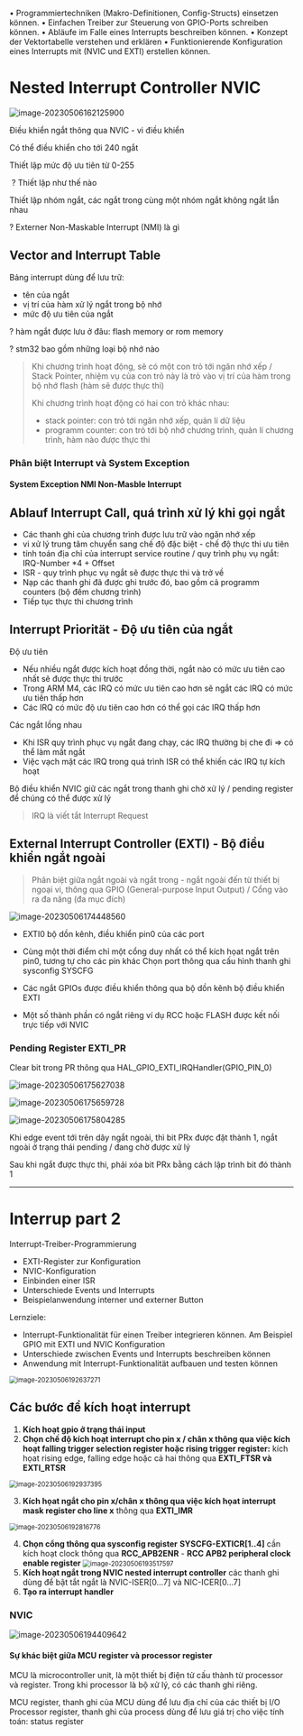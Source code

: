 • Programmiertechniken (Makro-Definitionen, Config-Structs) einsetzen können.
• Einfachen Treiber zur Steuerung von GPIO-Ports schreiben können.
• Abläufe im Falle eines Interrupts beschreiben können.
• Konzept der Vektortabelle verstehen und erklären
• Funktionierende Konfiguration eines Interrupts mit (NVIC und EXTI) erstellen können.

# Nested Interrupt Controller NVIC

![image-20230506162125900](/home/dathui/Documents/04_Notes/assets/image-20230506162125900.png)

Điều khiển ngắt thông qua NVIC - vi điều khiển 

Có thể điều khiển cho tới 240 ngắt 

Thiết lập mức độ ưu tiên từ 0-255 

​	? Thiết lập như thế nào 

Thiết lập nhóm ngắt, các ngắt trong cùng một nhóm ngắt không ngắt lẫn nhau

? Externer Non-Maskable Interrupt (NMI) là gì

## Vector and Interrupt Table

Bảng interrupt dùng để lưu trữ: 

- tên của ngắt
- vị trí của hàm xử lý ngắt trong bộ nhớ 
- mức độ ưu tiên của ngắt 

? hàm ngắt được lưu ở đâu: flash memory or rom memory 

? stm32 bao gồm những loại bộ nhớ nào 

> <delete>Khi chương trình hoạt động, sẽ có một con trỏ tới ngăn nhớ xếp / Stack Pointer, nhiệm vụ của con trỏ này là trỏ vào vị trí của hàm trong bộ nhớ flash (hàm sẽ được thực thi)</delete>
>
> Khi chương trình hoạt động có hai con trỏ khác nhau:
>
> - stack pointer: con trỏ tới ngăn nhớ xếp, quản lí dữ liệu
> - programm counter: con trỏ tới bộ nhớ chương trình, quản lí chương trình, hàm nào được thực thi 

### Phân biệt Interrupt và System Exception 

#### System Exception NMI Non-Masble Interrupt

## Ablauf Interrupt Call, quá trình xử lý khi gọi ngắt 

- Các thanh ghi của chương trình được lưu trữ vào ngăn nhớ xếp 
- vi xử lý trung tâm chuyển sang chế độ đặc biệt - chế độ thực thi ưu tiên 
- tính toán địa chỉ của interrupt service routine / quy trình phụ vụ ngắt: IRQ-Number *4 + Offset
- ISR - quy trình phục vụ ngắt sẽ được thực thi và trở về 
- Nạp các thanh ghi đã được ghi trước đó, bao gồm cả programm counters (bộ đếm chương trình)
- Tiếp tục thực thi chương trình 

## Interrupt Priorität - Độ ưu tiên của ngắt

Độ ưu tiên 

- Nếu nhiều ngắt được kích hoạt đồng thời, ngắt nào có mức ưu tiên cao nhất sẽ được thực thi trước
- Trong ARM M4, các IRQ có mức ưu tiên cao hơn sẽ ngắt các IRQ có mức ưu tiên thấp hơn 
- Các IRQ có mức độ ưu tiên cao hơn có thể gọi các IRQ thấp hơn

Các ngắt lồng nhau

- Khi ISR quy trình phục vụ ngắt đang chạy, các IRQ thường bị che đi => có thể làm mất ngắt 
- Việc vạch mặt các IRQ trong quá trình ISR có thể khiến các IRQ tự kích hoạt 

Bộ điều khiển NVIC giữ các ngắt trong thanh ghi chờ xử lý / pending register để chúng có thể được xử lý 

> IRQ là viết tắt Interrupt Request 

## External Interrupt Controller (EXTI) - Bộ điều khiển ngắt ngoài 

> Phân biệt giữa ngắt ngoài và ngắt trong - ngắt ngoài đến từ thiết bị ngoại vi, thông qua GPIO (General-purpose Input Output) / Cổng vào ra đa năng (đa mục đích)

![image-20230506174448560](/home/dathui/Documents/04_Notes/assets/image-20230506174448560.png)

- EXTI0 bộ dồn kênh, điều khiển pin0 của các port

- Cùng một thời điểm chỉ một cổng duy nhất có thể kích họat ngắt trên pin0, tương tự cho các pin khác 
  	Chọn port thông qua cấu hình thanh ghi sysconfig SYSCFG

- Các ngắt GPIOs được điều khiển thông qua bộ dồn kênh bộ điều khiển EXTI
- Một số thành phần có ngắt riêng ví dụ RCC hoặc FLASH được kết nối trực tiếp với NVIC

### Pending Register EXTI_PR

Clear bit trong PR thông qua HAL_GPIO_EXTI_IRQHandler(GPIO_PIN_0)

![image-20230506175627038](/home/dathui/Documents/04_Notes/assets/image-20230506175627038.png)

![image-20230506175659728](/home/dathui/Documents/04_Notes/assets/image-20230506175659728.png)

![image-20230506175804285](/home/dathui/Documents/04_Notes/assets/image-20230506175804285.png)

Khi edge event tới trên dây ngắt ngoài, thì bit PRx được đặt thành 1, ngắt ngoài ở trạng thái pending / đang chờ được xử lý 

Sau khi ngắt được thực thi, phải xóa bit PRx bằng cách lập trình bit đó thành 1

---

# Interrup part 2

Interrupt-Treiber-Programmierung

- EXTI-Register zur Konfiguration
- NVIC-Konfiguration
- Einbinden einer ISR
- Unterschiede Events und Interrupts
- Beispielanwendung interner und externer Button

Lernziele:

- Interrupt-Funktionalität für einen Treiber integrieren können.
  Am Beispiel GPIO mit EXTI und NVIC Konfiguration
- Unterschiede zwischen Events und Interrupts beschreiben können
- Anwendung mit Interrupt-Funktionalität aufbauen und testen können



<img src="/home/dathui/Documents/04_Notes/assets/image-20230506192637271.png" alt="image-20230506192637271" style="zoom:80%;" />

## Các bước để kích hoạt interrupt

1. **Kích hoạt gpio ở trạng thái input** 
2. **Chọn chế độ kích hoạt interrupt cho pin x / chân x thông qua việc kích hoạt falling trigger selection register hoặc rising trigger register:** 
       kích họat rising edge, falling edge hoặc cả hai 
   	thông qua **EXTI_FTSR và EXTI_RTSR**

<img src="/home/dathui/Documents/04_Notes/assets/image-20230506192937395.png" alt="image-20230506192937395" style="zoom:80%;" />

3. **Kích họat ngắt cho pin x/chân x thông qua việc kích họat interrupt mask register cho line x** 
   	thông qua **EXTI_IMR**

<img src="/home/dathui/Documents/04_Notes/assets/image-20230506192816776.png" alt="image-20230506192816776" style="zoom:80%;" />

4. **Chọn cổng thông qua sysconfig register** 
   	**SYSCFG-EXTICR[1..4]**
   	cần kích hoạt clock thông qua **RCC_APB2ENR** - **RCC APB2 peripheral clock enable register**
   <img src="/home/dathui/Documents/04_Notes/assets/image-20230506193517597.png" alt="image-20230506193517597" style="zoom:80%;" />
5. **Kích hoạt ngắt trong NVIC nested interrupt controller** 
   các thanh ghi dùng để bật tắt ngắt là NVIC-ISER[0...7] và NIC-ICER[0...7]
6. **Tạo ra interrupt handler** 

### NVIC 

![image-20230506194409642](/home/dathui/Documents/04_Notes/assets/image-20230506194409642.png)

#### Sự khác biệt giữa MCU register và processor register

MCU là microcontroller unit, là một thiết bị điện tử cấu thành từ processor và register.
Trong khi processor là bộ xử lý, có các thanh ghi riêng.

MCU register, thanh ghi của MCU dùng để lưu địa chỉ của các thiết bị I/O
Processor register, thanh ghi của process dùng để lưu giá trị cho việc tính toán: status register 